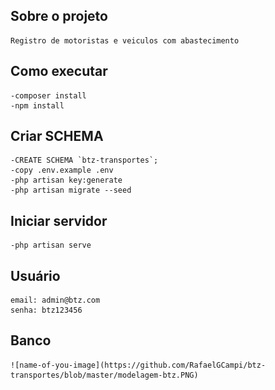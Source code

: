 ## Sobre o projeto
    Registro de motoristas e veiculos com abastecimento
   
## Como executar
    -composer install
    -npm install
    
##    Criar SCHEMA
    -CREATE SCHEMA `btz-transportes`;
    -copy .env.example .env
    -php artisan key:generate
    -php artisan migrate --seed
    
##    Iniciar servidor
    -php artisan serve

##  Usuário
    email: admin@btz.com
    senha: btz123456
   
## Banco
    ![name-of-you-image](https://github.com/RafaelGCampi/btz-transportes/blob/master/modelagem-btz.PNG)
